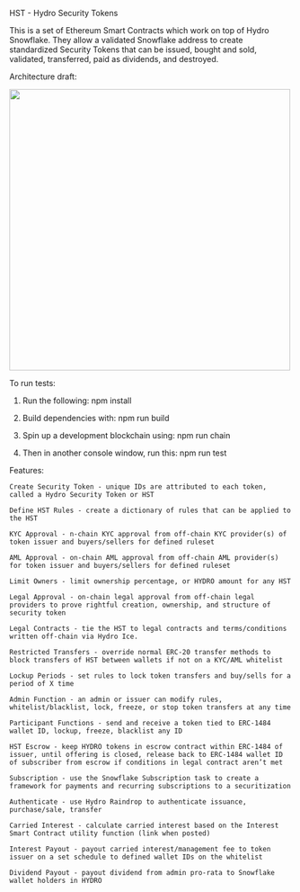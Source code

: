 HST - Hydro Security Tokens

This is a set of Ethereum Smart Contracts which work on top of Hydro Snowflake. They allow a validated Snowflake address to create standardized Security Tokens that can be issued, bought and sold, validated, transferred, paid as dividends, and destroyed.

Architecture draft:

<p>
  <img src="https://github.com/juanlive/hst/blob/master/images/HST%20Securities%20Architecture.png" width="500">
</p>

To run tests:

1. Run the following:
npm install

2. Build dependencies with:
npm run build

3. Spin up a development blockchain using:
npm run chain

4. Then in another console window, run this:
npm run test


Features:

    Create Security Token - unique IDs are attributed to each token, called a Hydro Security Token or HST

    Define HST Rules - create a dictionary of rules that can be applied to the HST
    
    KYC Approval - n-chain KYC approval from off-chain KYC provider(s) of token issuer and buyers/sellers for defined ruleset

    AML Approval - on-chain AML approval from off-chain AML provider(s) for token issuer and buyers/sellers for defined ruleset

    Limit Owners - limit ownership percentage, or HYDRO amount for any HST

    Legal Approval - on-chain legal approval from off-chain legal providers to prove rightful creation, ownership, and structure of security token

    Legal Contracts - tie the HST to legal contracts and terms/conditions written off-chain via Hydro Ice.

    Restricted Transfers - override normal ERC-20 transfer methods to block transfers of HST between wallets if not on a KYC/AML whitelist

    Lockup Periods - set rules to lock token transfers and buy/sells for a period of X time

    Admin Function - an admin or issuer can modify rules, whitelist/blacklist, lock, freeze, or stop token transfers at any time

    Participant Functions - send and receive a token tied to ERC-1484 wallet ID, lockup, freeze, blacklist any ID

    HST Escrow - keep HYDRO tokens in escrow contract within ERC-1484 of issuer, until offering is closed, release back to ERC-1484 wallet ID of subscriber from escrow if conditions in legal contract aren’t met

    Subscription - use the Snowflake Subscription task to create a framework for payments and recurring subscriptions to a securitization

    Authenticate - use Hydro Raindrop to authenticate issuance, purchase/sale, transfer

    Carried Interest - calculate carried interest based on the Interest Smart Contract utility function (link when posted)

    Interest Payout - payout carried interest/management fee to token issuer on a set schedule to defined wallet IDs on the whitelist

    Dividend Payout - payout dividend from admin pro-rata to Snowflake wallet holders in HYDRO
    
